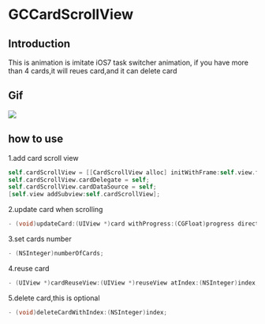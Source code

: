 # GCCardScrollView

## Introduction

This is animation is imitate iOS7 task switcher animation, if you have more than 4 cards,it will reues card,and it can delete card

## Gif

![](https://github.com/Yuzeyang/GCCardViewController/raw/master/GCCardViewController.gif)

## how to use

1.add card scroll view

```objective-c
self.cardScrollView = [[CardScrollView alloc] initWithFrame:self.view.frame];
self.cardScrollView.cardDelegate = self;
self.cardScrollView.cardDataSource = self;
[self.view addSubview:self.cardScrollView];
```

2.update card when scrolling

```objective-c
- (void)updateCard:(UIView *)card withProgress:(CGFloat)progress direction:(CardMoveDirection)direction;
```

3.set cards number

```objective-c
- (NSInteger)numberOfCards;
```

4.reuse card

```objective-c
- (UIView *)cardReuseView:(UIView *)reuseView atIndex:(NSInteger)index;
```

5.delete card,this is optional

```objective-c
- (void)deleteCardWithIndex:(NSInteger)index;
```

